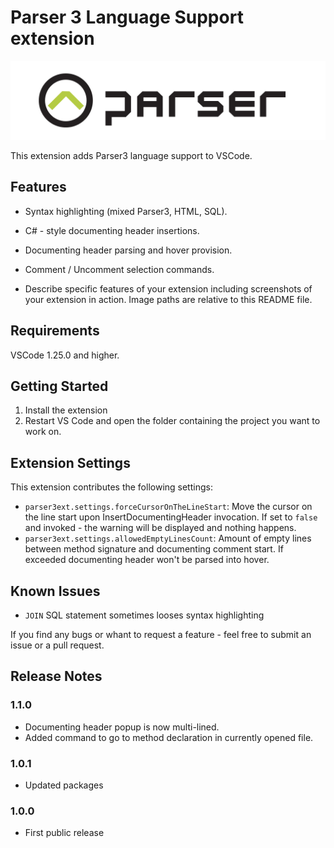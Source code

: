 # Parser 3 Language Support extension

![logo](.\images\logo.png)

This extension adds Parser3 language support to VSCode.

## Features

- Syntax highlighting (mixed Parser3, HTML, SQL).

- C# - style documenting header insertions.

- Documenting header parsing and hover provision.

- Comment / Uncomment selection commands.

- Describe specific features of your extension including screenshots of your extension in action. Image paths are relative to this README file.

## Requirements

VSCode 1.25.0 and higher.

## Getting Started

1. Install the extension
2. Restart VS Code and open the folder containing the project you want to work on.

## Extension Settings

This extension contributes the following settings:

* `parser3ext.settings.forceCursorOnTheLineStart`: Move the cursor on the line start upon InsertDocumentingHeader invocation. If set to `false` and invoked - the warning will be displayed and nothing happens.
* `parser3ext.settings.allowedEmptyLinesCount`: Amount of empty lines between method signature and documenting comment start. If exceeded documenting header won't be parsed into hover.

## Known Issues

- `JOIN` SQL statement sometimes looses syntax highlighting

If you find any bugs or whant to request a feature - feel free to submit an issue or a pull request.

## Release Notes

### 1.1.0

- Documenting header popup is now multi-lined.
- Added command to go to method declaration in currently opened file.

### 1.0.1

- Updated packages

### 1.0.0

- First public release